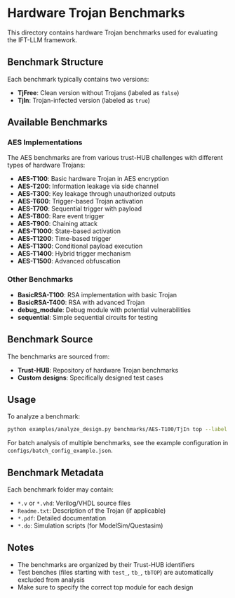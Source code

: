 # Hardware Trojan Benchmarks

This directory contains hardware Trojan benchmarks used for evaluating the IFT-LLM framework.

## Benchmark Structure

Each benchmark typically contains two versions:
- **TjFree**: Clean version without Trojans (labeled as `false`)
- **TjIn**: Trojan-infected version (labeled as `true`)

## Available Benchmarks

### AES Implementations

The AES benchmarks are from various trust-HUB challenges with different types of hardware Trojans:

- **AES-T100**: Basic hardware Trojan in AES encryption
- **AES-T200**: Information leakage via side channel
- **AES-T300**: Key leakage through unauthorized outputs
- **AES-T600**: Trigger-based Trojan activation
- **AES-T700**: Sequential trigger with payload
- **AES-T800**: Rare event trigger
- **AES-T900**: Chaining attack
- **AES-T1000**: State-based activation
- **AES-T1200**: Time-based trigger
- **AES-T1300**: Conditional payload execution
- **AES-T1400**: Hybrid trigger mechanism
- **AES-T1500**: Advanced obfuscation

### Other Benchmarks

- **BasicRSA-T100**: RSA implementation with basic Trojan
- **BasicRSA-T400**: RSA with advanced Trojan
- **debug_module**: Debug module with potential vulnerabilities
- **sequential**: Simple sequential circuits for testing

## Benchmark Source

The benchmarks are sourced from:
- **Trust-HUB**: Repository of hardware Trojan benchmarks
- **Custom designs**: Specifically designed test cases

## Usage

To analyze a benchmark:

```bash
python examples/analyze_design.py benchmarks/AES-T100/TjIn top --label true
```

For batch analysis of multiple benchmarks, see the example configuration in `configs/batch_config_example.json`.

## Benchmark Metadata

Each benchmark folder may contain:
- `*.v` or `*.vhd`: Verilog/VHDL source files
- `Readme.txt`: Description of the Trojan (if applicable)
- `*.pdf`: Detailed documentation
- `*.do`: Simulation scripts (for ModelSim/Questasim)

## Notes

- The benchmarks are organized by their Trust-HUB identifiers
- Test benches (files starting with `test_`, `tb_`, `tbTOP`) are automatically excluded from analysis
- Make sure to specify the correct top module for each design


